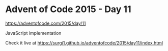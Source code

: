 # Advent of Code 2015 - Day 11

https://adventofcode.com/2015/day/11

JavaScript implementation

Check it live at https://surgi1.github.io/adventofcode/2015/day11/index.html